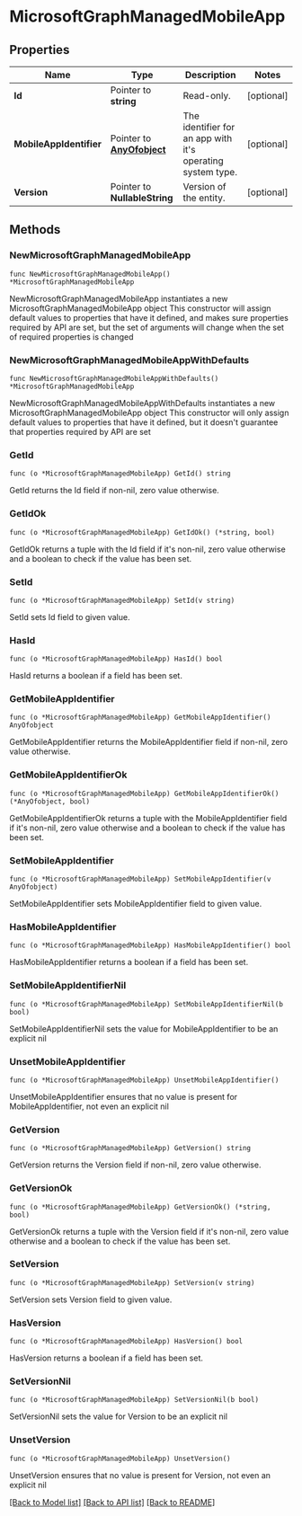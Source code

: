 # MicrosoftGraphManagedMobileApp

## Properties

Name | Type | Description | Notes
------------ | ------------- | ------------- | -------------
**Id** | Pointer to **string** | Read-only. | [optional] 
**MobileAppIdentifier** | Pointer to [**AnyOfobject**](anyOf&lt;object&gt;.md) | The identifier for an app with it&#39;s operating system type. | [optional] 
**Version** | Pointer to **NullableString** | Version of the entity. | [optional] 

## Methods

### NewMicrosoftGraphManagedMobileApp

`func NewMicrosoftGraphManagedMobileApp() *MicrosoftGraphManagedMobileApp`

NewMicrosoftGraphManagedMobileApp instantiates a new MicrosoftGraphManagedMobileApp object
This constructor will assign default values to properties that have it defined,
and makes sure properties required by API are set, but the set of arguments
will change when the set of required properties is changed

### NewMicrosoftGraphManagedMobileAppWithDefaults

`func NewMicrosoftGraphManagedMobileAppWithDefaults() *MicrosoftGraphManagedMobileApp`

NewMicrosoftGraphManagedMobileAppWithDefaults instantiates a new MicrosoftGraphManagedMobileApp object
This constructor will only assign default values to properties that have it defined,
but it doesn't guarantee that properties required by API are set

### GetId

`func (o *MicrosoftGraphManagedMobileApp) GetId() string`

GetId returns the Id field if non-nil, zero value otherwise.

### GetIdOk

`func (o *MicrosoftGraphManagedMobileApp) GetIdOk() (*string, bool)`

GetIdOk returns a tuple with the Id field if it's non-nil, zero value otherwise
and a boolean to check if the value has been set.

### SetId

`func (o *MicrosoftGraphManagedMobileApp) SetId(v string)`

SetId sets Id field to given value.

### HasId

`func (o *MicrosoftGraphManagedMobileApp) HasId() bool`

HasId returns a boolean if a field has been set.

### GetMobileAppIdentifier

`func (o *MicrosoftGraphManagedMobileApp) GetMobileAppIdentifier() AnyOfobject`

GetMobileAppIdentifier returns the MobileAppIdentifier field if non-nil, zero value otherwise.

### GetMobileAppIdentifierOk

`func (o *MicrosoftGraphManagedMobileApp) GetMobileAppIdentifierOk() (*AnyOfobject, bool)`

GetMobileAppIdentifierOk returns a tuple with the MobileAppIdentifier field if it's non-nil, zero value otherwise
and a boolean to check if the value has been set.

### SetMobileAppIdentifier

`func (o *MicrosoftGraphManagedMobileApp) SetMobileAppIdentifier(v AnyOfobject)`

SetMobileAppIdentifier sets MobileAppIdentifier field to given value.

### HasMobileAppIdentifier

`func (o *MicrosoftGraphManagedMobileApp) HasMobileAppIdentifier() bool`

HasMobileAppIdentifier returns a boolean if a field has been set.

### SetMobileAppIdentifierNil

`func (o *MicrosoftGraphManagedMobileApp) SetMobileAppIdentifierNil(b bool)`

 SetMobileAppIdentifierNil sets the value for MobileAppIdentifier to be an explicit nil

### UnsetMobileAppIdentifier
`func (o *MicrosoftGraphManagedMobileApp) UnsetMobileAppIdentifier()`

UnsetMobileAppIdentifier ensures that no value is present for MobileAppIdentifier, not even an explicit nil
### GetVersion

`func (o *MicrosoftGraphManagedMobileApp) GetVersion() string`

GetVersion returns the Version field if non-nil, zero value otherwise.

### GetVersionOk

`func (o *MicrosoftGraphManagedMobileApp) GetVersionOk() (*string, bool)`

GetVersionOk returns a tuple with the Version field if it's non-nil, zero value otherwise
and a boolean to check if the value has been set.

### SetVersion

`func (o *MicrosoftGraphManagedMobileApp) SetVersion(v string)`

SetVersion sets Version field to given value.

### HasVersion

`func (o *MicrosoftGraphManagedMobileApp) HasVersion() bool`

HasVersion returns a boolean if a field has been set.

### SetVersionNil

`func (o *MicrosoftGraphManagedMobileApp) SetVersionNil(b bool)`

 SetVersionNil sets the value for Version to be an explicit nil

### UnsetVersion
`func (o *MicrosoftGraphManagedMobileApp) UnsetVersion()`

UnsetVersion ensures that no value is present for Version, not even an explicit nil

[[Back to Model list]](../README.md#documentation-for-models) [[Back to API list]](../README.md#documentation-for-api-endpoints) [[Back to README]](../README.md)


